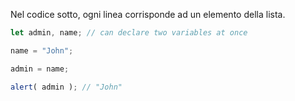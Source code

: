 Nel codice sotto, ogni linea corrisponde ad un elemento della lista.

```js run
let admin, name; // can declare two variables at once

name = "John";

admin = name;

alert( admin ); // "John"
```

